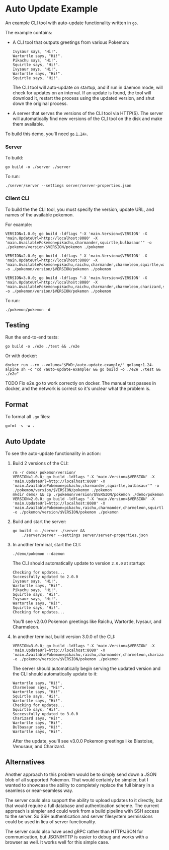 # Auto Update Example

An example CLI tool with auto-update functionality written in `go`.

The example contains:

* A CLI tool that outputs greetings from various Pokemon:

    ```
    Ivysaur says, "Hi!".
    Wartortle says, "Hi!".
    Pikachu says, "Hi!".
    Squirtle says, "Hi!".
    Ivysaur says, "Hi!".
    Wartortle says, "Hi!".
    Squirtle says, "Hi!".
    ```

    The CLI tool will auto-update on startup, and if run in daemon mode, will
    check for updates on an interval. If an update is found, the tool will
    download it, restart the process using the updated version, and shut down
    the original process.
* A server that serves the versions of the CLI tool via HTTP(S). The server will 
    automatically find new versions of the CLI tool on the disk and make them
    available.

To build this demo, you'll need [`go` `1.24+`](https://go.dev/dl/).

### Server

To build:

```
go build -o ./server ./server
```

To run:

```
./server/server --settings server/server-properties.json
```

### Client CLI

To build the the CLI tool, you must specify the version, update URL, and names of the available pokemon.

For example:

```
VERSION=1.0.0; go build -ldflags "-X 'main.Version=$VERSION' -X 'main.UpdateUrl=http://localhost:8080' -X 'main.AvailablePokemon=pikachu,charmander,squirtle,bulbasaur'" -o ./pokemon/version/$VERSION/pokemon ./pokemon
```

```
VERSION=2.0.0; go build -ldflags "-X 'main.Version=$VERSION' -X 'main.UpdateUrl=http://localhost:8080' -X 'main.AvailablePokemon=pikachu,raichu,charmander,charmeleon,squirtle,wartortle,bulbasaur,ivysaur'" -o ./pokemon/version/$VERSION/pokemon ./pokemon
```

```
VERSION=3.0.0; go build -ldflags "-X 'main.Version=$VERSION' -X 'main.UpdateUrl=http://localhost:8080' -X 'main.AvailablePokemon=pikachu,raichu,charmander,charmeleon,charizard,squirtle,wartortle,blastoise,bulbasaur,ivysaur,venusaur'" -o ./pokemon/version/$VERSION/pokemon ./pokemon
```

To run:

```
./pokemon/pokemon -d
```

## Testing

Run the end-to-end tests:

```
go build -o ./e2e ./test && ./e2e
```

Or with docker:

```
docker run --rm --volume="$PWD:/auto-update-example/" golang:1.24-alpine sh -c "cd /auto-update-example/ && go build -o ./e2e ./test && ./e2e"
```

TODO Fix e2e.go to work correctly on docker. The manual test passes in docker,
and the network is correct so it's unclear what the problem is.

## Format

To format all `.go` files:

```
gofmt -s -w .
```

## Auto Update

To see the auto-update functionality in action:

1. Build 2 versions of the CLI:

    ```
    rm -r demo/ pokemon/version/
    VERSION=1.0.0; go build -ldflags "-X 'main.Version=$VERSION' -X 'main.UpdateUrl=http://localhost:8080' -X 'main.AvailablePokemon=pikachu,charmander,squirtle,bulbasaur'" -o ./pokemon/version/$VERSION/pokemon ./pokemon
    mkdir demo/ && cp ./pokemon/version/$VERSION/pokemon ./demo/pokemon
    VERSION=2.0.0; go build -ldflags "-X 'main.Version=$VERSION' -X 'main.UpdateUrl=http://localhost:8080' -X 'main.AvailablePokemon=pikachu,raichu,charmander,charmeleon,squirtle,wartortle,bulbasaur,ivysaur'" -o ./pokemon/version/$VERSION/pokemon ./pokemon
    ```

2. Build and start the server:

    ```
    go build -o ./server ./server &&
        ./server/server --settings server/server-properties.json
    ```

3. In another terminal, start the CLI:

    ```
    ./demo/pokemon --daemon
    ```

    The CLI should automatically update to version `2.0.0` at startup:

    ```
    Checking for updates...
    Successfully updated to 2.0.0
    Ivysaur says, "Hi!".
    Wartortle says, "Hi!".
    Pikachu says, "Hi!".
    Squirtle says, "Hi!".
    Ivysaur says, "Hi!".
    Wartortle says, "Hi!".
    Squirtle says, "Hi!".
    Checking for updates...
    ```

    You'll see v2.0.0 Pokemon greetings like Raichu, Wartortle, Ivysaur, and Charmeleon.

4. In another terminal, build version 3.0.0 of the CLI:

    ```
    VERSION=3.0.0; go build -ldflags "-X 'main.Version=$VERSION' -X 'main.UpdateUrl=http://localhost:8080' -X 'main.AvailablePokemon=pikachu,raichu,charmander,charmeleon,charizard,squirtle,wartortle,blastoise,bulbasaur,ivysaur,venusaur'" -o ./pokemon/version/$VERSION/pokemon ./pokemon
    ```

    The server should automatically begin serving the updated version and the
    CLI should automatically update to it:

    ```
    Wartortle says, "Hi!".
    Charmeleon says, "Hi!".
    Wartortle says, "Hi!".
    Squirtle says, "Hi!".
    Wartortle says, "Hi!".
    Checking for updates...
    Squirtle says, "Hi!".
    Successfully updated to 3.0.0
    Charizard says, "Hi!".
    Wartortle says, "Hi!".
    Bulbasaur says, "Hi!".
    Wartortle says, "Hi!".
    ```

    After the update, you'll see v3.0.0 Pokemon greetings like Blastoise, Venusaur, and Charizard.

## Alternatives

Another approach to this problem would be to simply send down a JSON blob of
all supported Pokemon. That would certainly be simpler, but I wanted
to showcase the ability to completely replace the full binary in a seamless or
near-seamless way.

The server could also support the ability to upload updates to it directly, but
that would require a full database and authentication scheme. The current
approach is simpler and could work from a build pipeline with SSH access to the
server. So SSH authentication and server filesystem permissions could be used in
lieu of server functionality.

The server could also have used gRPC rather than HTTP/JSON for communication, but
JSON/HTTP is easier to debug and works with a browser as well. It works well
for this simple case.
